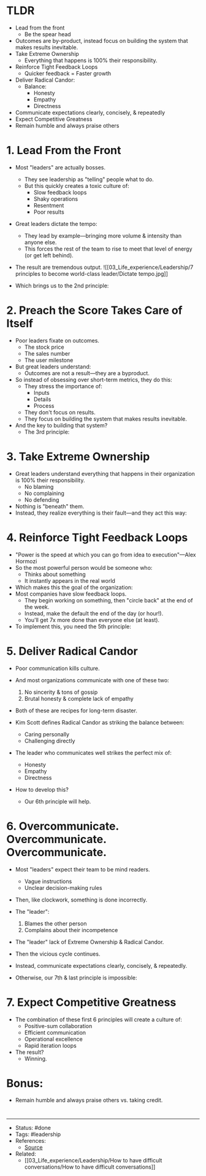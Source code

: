 # TLDR
- Lead from the front
	- Be the spear head
- Outcomes are by-product, instead focus on building the system that makes results inevitable.
- Take Extreme Ownership
	- Everything that happens is 100% their responsibility.
- Reinforce Tight Feedback Loops
	- Quicker feedback = Faster growth
- Deliver Radical Candor:
	- Balance:
		- Honesty
		- Empathy
		- Directness
- Communicate expectations clearly, concisely, & repeatedly
- Expect Competitive Greatness
- Remain humble and always praise others

# 1. Lead From the Front
- Most "leaders" are actually bosses.
	- They see leadership as "telling" people what to do.
	- But this quickly creates a toxic culture of:
		- Slow feedback loops
		- Shaky operations
		- Resentment
		- Poor results
- Great leaders dictate the tempo:
	- They lead by example—bringing more volume & intensity than anyone else.
	- This forces the rest of the team to rise to meet that level of energy (or get left behind).
- The result are tremendous output.
![[03_Life_experience/Leadership/7 principles to become world-class leader/Dictate tempo.jpg]]

- Which brings us to the 2nd principle:

# 2. Preach the Score Takes Care of Itself
- Poor leaders fixate on outcomes.
	- The stock price
	- The sales number
	- The user milestone
- But great leaders understand:
	- Outcomes are not a result—they are a byproduct.
- So instead of obsessing over short-term metrics, they do this:
	- They stress the importance of:
		- Inputs
		- Details
		- Process
	- They don't focus on results.
	- They focus on building the system that makes results inevitable.
- And the key to building that system?
	- The 3rd principle:

# 3. Take Extreme Ownership
- Great leaders understand everything that happens in their organization is 100% their responsibility.
	- No blaming
	- No complaining
	- No defending
- Nothing is "beneath" them.
- Instead, they realize everything is their fault—and they act this way:

# 4. Reinforce Tight Feedback Loops
- "Power is the speed at which you can go from idea to execution"—Alex Hormozi
- So the most powerful person would be someone who:
	- Thinks about something
	- It instantly appears in the real world
- Which makes this the goal of the organization:
- Most companies have slow feedback loops.
	- They begin working on something, then "circle back" at the end of the week.
	- Instead, make the default the end of the day (or hour!).
	- You'll get 7x more done than everyone else (at least).
- To implement this, you need the 5th principle:

# 5. Deliver Radical Candor
- Poor communication kills culture.
- And most organizations communicate with one of these two:
	1. No sincerity & tons of gossip
	2. Brutal honesty & complete lack of empathy

- Both of these are recipes for long-term disaster.
- Kim Scott defines Radical Candor as striking the balance between:
	- Caring personally
	- Challenging directly
- The leader who communicates well strikes the perfect mix of:
	- Honesty
	- Empathy
	- Directness
- How to develop this?
	- Our 6th principle will help.

# 6. Overcommunicate. Overcommunicate. Overcommunicate.
- Most "leaders" expect their team to be mind readers.
	- Vague instructions
	- Unclear decision-making rules
- Then, like clockwork, something is done incorrectly.
- The "leader":
	1. Blames the other person
	2. Complains about their incompetence

- The "leader" lack of Extreme Ownership & Radical Candor.
- Then the vicious cycle continues.
- Instead, communicate expectations clearly, concisely, & repeatedly.
- Otherwise, our 7th & last principle is impossible:

# 7. Expect Competitive Greatness
- The combination of these first 6 principles will create a culture of:
	- Positive-sum collaboration
	- Efficient communication
	- Operational excellence
	- Rapid iteration loops
- The result?
	- Winning.

# Bonus:
- Remain humble and always praise others vs. taking credit.

#
---
- Status: #done
- Tags: #leadership
- References:
	- [Source]()
- Related:
	- [[03_Life_experience/Leadership/How to have difficult conversations/How to have difficult conversations]]
